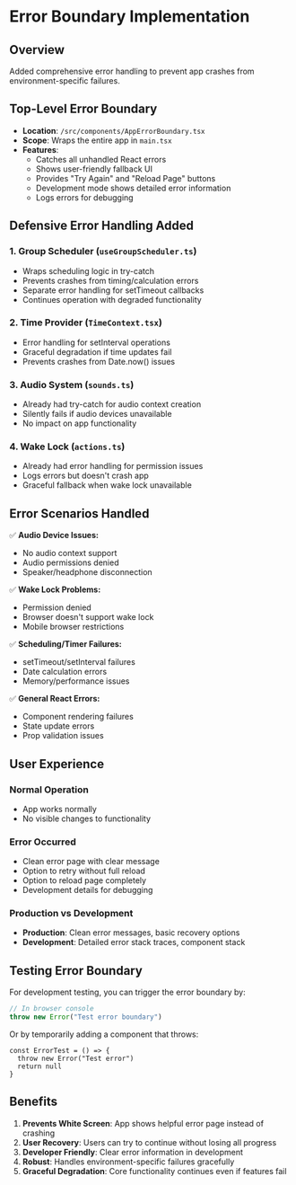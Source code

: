 # Error Boundary Implementation

## Overview

Added comprehensive error handling to prevent app crashes from environment-specific failures.

## Top-Level Error Boundary

- **Location**: `/src/components/AppErrorBoundary.tsx`
- **Scope**: Wraps the entire app in `main.tsx`
- **Features**:
  - Catches all unhandled React errors
  - Shows user-friendly fallback UI
  - Provides "Try Again" and "Reload Page" buttons
  - Development mode shows detailed error information
  - Logs errors for debugging

## Defensive Error Handling Added

### 1. **Group Scheduler** (`useGroupScheduler.ts`)

- Wraps scheduling logic in try-catch
- Prevents crashes from timing/calculation errors
- Separate error handling for setTimeout callbacks
- Continues operation with degraded functionality

### 2. **Time Provider** (`TimeContext.tsx`)

- Error handling for setInterval operations
- Graceful degradation if time updates fail
- Prevents crashes from Date.now() issues

### 3. **Audio System** (`sounds.ts`)

- Already had try-catch for audio context creation
- Silently fails if audio devices unavailable
- No impact on app functionality

### 4. **Wake Lock** (`actions.ts`)

- Already had error handling for permission issues
- Logs errors but doesn't crash app
- Graceful fallback when wake lock unavailable

## Error Scenarios Handled

✅ **Audio Device Issues:**

- No audio context support
- Audio permissions denied
- Speaker/headphone disconnection

✅ **Wake Lock Problems:**

- Permission denied
- Browser doesn't support wake lock
- Mobile browser restrictions

✅ **Scheduling/Timer Failures:**

- setTimeout/setInterval failures
- Date calculation errors
- Memory/performance issues

✅ **General React Errors:**

- Component rendering failures
- State update errors
- Prop validation issues

## User Experience

### Normal Operation

- App works normally
- No visible changes to functionality

### Error Occurred

- Clean error page with clear message
- Option to retry without full reload
- Option to reload page completely
- Development details for debugging

### Production vs Development

- **Production**: Clean error messages, basic recovery options
- **Development**: Detailed error stack traces, component stack

## Testing Error Boundary

For development testing, you can trigger the error boundary by:

```javascript
// In browser console
throw new Error("Test error boundary")
```

Or by temporarily adding a component that throws:

```tsx
const ErrorTest = () => {
  throw new Error("Test error")
  return null
}
```

## Benefits

1. **Prevents White Screen**: App shows helpful error page instead of crashing
2. **User Recovery**: Users can try to continue without losing all progress
3. **Developer Friendly**: Clear error information in development
4. **Robust**: Handles environment-specific failures gracefully
5. **Graceful Degradation**: Core functionality continues even if features fail
